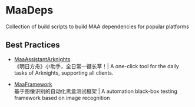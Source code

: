 # MaaDeps

Collection of build scripts to build MAA dependencies for popular platforms

## Best Practices

- [MaaAssistantArknights](https://github.com/MaaAssistantArknights/MaaAssistantArknights)  
  《明日方舟》小助手，全日常一键长草！| A one-click tool for the daily tasks of Arknights, supporting all clients.

- [MaaFramework](https://github.com/MaaAssistantArknights/MaaFramework)  
  基于图像识别的自动化黑盒测试框架 | A automation black-box testing framework based on image recognition
